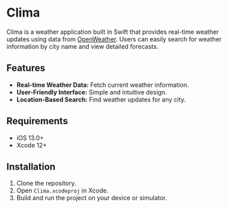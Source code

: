

# Clima

Clima is a weather application built in Swift that provides real-time weather updates using data from [OpenWeather](https://openweather.co.uk). Users can easily search for weather information by city name and view detailed forecasts.

## Features
- **Real-time Weather Data:** Fetch current weather information.
- **User-Friendly Interface:** Simple and intuitive design.
- **Location-Based Search:** Find weather updates for any city.

## Requirements
- iOS 13.0+
- Xcode 12+

## Installation
1. Clone the repository.
2. Open `Clima.xcodeproj` in Xcode.
3. Build and run the project on your device or simulator.

